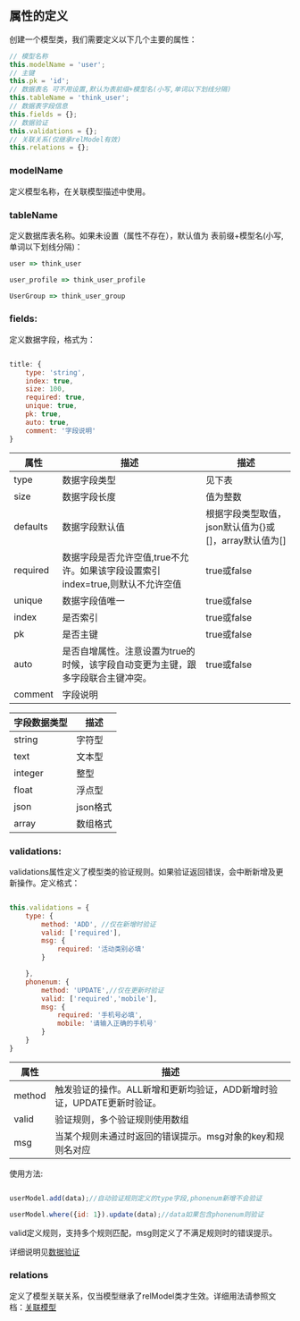 ## 属性的定义

创建一个模型类，我们需要定义以下几个主要的属性：

```js
// 模型名称
this.modelName = 'user';
// 主键
this.pk = 'id';
// 数据表名 可不用设置,默认为表前缀+模型名(小写,单词以下划线分隔)
this.tableName = 'think_user';
// 数据表字段信息
this.fields = {};
// 数据验证
this.validations = {};
// 关联关系(仅继承relModel有效)
this.relations = {};

```
### modelName 

定义模型名称，在关联模型描述中使用。

### tableName

定义数据库表名称。如果未设置（属性不存在），默认值为 表前缀+模型名(小写,单词以下划线分隔)：

```js
user => think_user

user_profile => think_user_profile

UserGroup => think_user_group

```

### fields:

定义数据字段，格式为：

```js

title: {
    type: 'string',
    index: true,
    size: 100,
    required: true,
    unique: true,
    pk: true,
    auto: true,
    comment: '字段说明'
}

```
属性 | 描述 | 描述
------------- | ------------- | -------------
type | 数据字段类型 | 见下表
size | 数据字段长度 | 值为整数
defaults | 数据字段默认值 | 根据字段类型取值，json默认值为{}或[]，array默认值为[]
required | 数据字段是否允许空值,true不允许。如果该字段设置索引index=true,则默认不允许空值 | true或false
unique | 数据字段值唯一 | true或false
index | 是否索引 | true或false
pk | 是否主键 | true或false
auto | 是否自增属性。注意设置为true的时候，该字段自动变更为主键，跟多字段联合主键冲突。 | true或false
comment | 字段说明 | 

字段数据类型 | 描述
------------- | -------------
string | 字符型
text | 文本型
integer | 整型
float | 浮点型
json | json格式
array | 数组格式


### validations:

validations属性定义了模型类的验证规则。如果验证返回错误，会中断新增及更新操作。定义格式：

```js

this.validations = {
    type: {
        method: 'ADD', //仅在新增时验证
        valid: ['required'],
        msg: {
            required: '活动类别必填'
        }

    },
    phonenum: {
        method: 'UPDATE',//仅在更新时验证
        valid: ['required','mobile'],
        msg: {
            required: '手机号必填',
            mobile: '请输入正确的手机号'
        }
    }
}

```
属性 | 描述
------------- | -------------
method | 触发验证的操作。ALL新增和更新均验证，ADD新增时验证，UPDATE更新时验证。
valid | 验证规则，多个验证规则使用数组
msg | 当某个规则未通过时返回的错误提示。msg对象的key和规则名对应



使用方法:

```js

userModel.add(data);//自动验证规则定义的type字段,phonenum新增不会验证

userModel.where({id: 1}).update(data);//data如果包含phonenum则验证

```

valid定义规则，支持多个规则匹配，msg则定义了不满足规则时的错误提示。

详细说明见[数据验证](/orm/validations.jhtml)

### relations

定义了模型关联关系，仅当模型继承了relModel类才生效。详细用法请参照文档：[关联模型](/orm/relation.jhtml)
